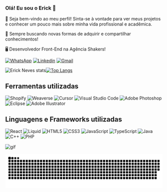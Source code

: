 ### Olá! Eu sou o Erick 🤝

🚩 Seja bem-vindo ao meu perfil! Sinta-se à vontade para ver meus projetos e conhecer um pouco mais sobre minha vida profissional e acadêmica.

📜 Sempre buscando novas formas de adquirir e compartilhar conhecimentos!

🖥️ Desenvolvedor Front-End na Agência Shakers!

[![WhatsApp](https://img.shields.io/badge/WhatsApp-25D366?style=for-the-badge&logo=whatsapp&logoColor=white)](https://wa.me/+5514988364827)
[![Linkedin](https://img.shields.io/badge/LinkedIn-0077B5?style=for-the-badge&logo=linkedin&logoColor=white)](https://www.linkedin.com/in/erick-neves-3a9252321/)
[![Gmail](https://img.shields.io/badge/Gmail-333333?style=for-the-badge&logo=gmail&logoColor=red)](mailto:erickedu211@gmail.com)

![Erick Neves stats](https://github-readme-stats.vercel.app/api?username=erickeneves&locale=pt-br&count_private=true&show_icons=true&theme=tokyonight)[![Top Langs](https://github-readme-stats.vercel.app/api/top-langs/?username=erickeneves&layout=donut&locale=pt-br&count_private=true&theme=tokyonight)](https://github.com/erickeneves/github-readme-stats)

## Ferramentas utilizadas
![Shopify](https://img.shields.io/badge/shopify-7AB55C.svg?style=for-the-badge&logo=shopify&logoColor=white)
![Weaverse](https://img.shields.io/badge/Weaverse-000000.svg?style=for-the-badge&logo=Webex&logoColor=white)
![Cursor](https://img.shields.io/badge/Cursor-1A1A1A.svg?style=for-the-badge&logo=Scalar&logoColor=white)
![Visual Studio Code](https://img.shields.io/badge/Visual%20Studio%20Code-0078d7.svg?style=for-the-badge&logo=visual-studio-code&logoColor=white)
![Adobe Photoshop](https://img.shields.io/badge/adobe%20photoshop-%2331A8FF.svg?style=for-the-badge&logo=adobe&logoColor=white)
![Eclipse](https://img.shields.io/badge/Eclipse-FE7A16.svg?style=for-the-badge&logo=Eclipse&logoColor=white)
![Adobe Illustrator](https://img.shields.io/badge/adobe%20illustrator-%23FF9A00.svg?style=for-the-badge&logo=adobe&logoColor=white)

## Linguagens e Frameworks utilizadas
![React](https://img.shields.io/badge/react-%2320232a.svg?style=for-the-badge&logo=react&logoColor=%2361DAFB)
![Liquid](https://img.shields.io/badge/Liquid-%239b59b6.svg?style=for-the-badge&logo=elixir&logoColor=%231f2e43)
![HTML5](https://img.shields.io/badge/HTML5-E34F26?style=for-the-badge&logo=html5&logoColor=white)
![CSS3](https://img.shields.io/badge/CSS3-1572B6?style=for-the-badge&logo=css&logoColor=white)
![JavaScript](https://img.shields.io/badge/JavaScript-F7DF1E?style=for-the-badge&logo=javascript&logoColor=black)
![TypeScript](https://img.shields.io/badge/TypeScript-007ACC?style=for-the-badge&logo=typescript&logoColor=white)
![Java](https://img.shields.io/badge/java-%23ED8B00.svg?style=for-the-badge&logo=openjdk&logoColor=white)
![C++](https://img.shields.io/badge/C%2B%2B-00599C?style=for-the-badge&logo=c%2B%2B&logoColor=white)
![PHP](https://img.shields.io/badge/php-%23777BB4.svg?style=for-the-badge&logo=php&logoColor=white)

<!-- GIF -->
<p align="left">
  <img align="center" src="https://github.com/user-attachments/assets/2ddea479-a525-4bf1-98f3-d7de96aeca94" alt="gif">
</p>

 
<picture align="center">
  <source media="(prefers-color-scheme: dark)" srcset="https://raw.githubusercontent.com/erickeneves/erickeneves/output/github-contribution-grid-snake-dark.svg">
  <source media="(prefers-color-scheme: light)" srcset="https://raw.githubusercontent.com/erickeneves/erickeneves/output/github-contribution-grid-snake-dark.svg">
  <img align="center" alt="github contribution grid snake animation" src="https://raw.githubusercontent.com/erickeneves/erickeneves/output/github-contribution-grid-snake.svg">
</picture>

